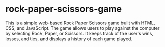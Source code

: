 # rock-paper-scissors-game
This is a simple web-based Rock Paper Scissors game built with HTML, CSS, and JavaScript. The game allows users to play against the computer by selecting Rock, Paper, or Scissors. It keeps track of the user's wins, losses, and ties, and displays a history of each game played.
